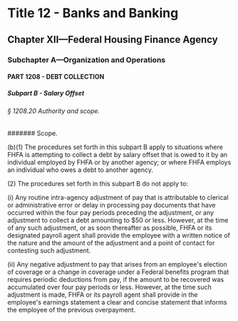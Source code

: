 
# Title 12 - Banks and Banking
## Chapter XII—Federal Housing Finance Agency
### Subchapter A—Organization and Operations
#### PART 1208 - DEBT COLLECTION
##### Subpart B - Salary Offset
###### § 1208.20 Authority and scope.
####### Scope.

(b)(1) The procedures set forth in this subpart B apply to situations where FHFA is attempting to collect a debt by salary offset that is owed to it by an individual employed by FHFA or by another agency; or where FHFA employs an individual who owes a debt to another agency.

(2) The procedures set forth in this subpart B do not apply to:

(i) Any routine intra-agency adjustment of pay that is attributable to clerical or administrative error or delay in processing pay documents that have occurred within the four pay periods preceding the adjustment, or any adjustment to collect a debt amounting to $50 or less. However, at the time of any such adjustment, or as soon thereafter as possible, FHFA or its designated payroll agent shall provide the employee with a written notice of the nature and the amount of the adjustment and a point of contact for contesting such adjustment.

(ii) Any negative adjustment to pay that arises from an employee's election of coverage or a change in coverage under a Federal benefits program that requires periodic deductions from pay, if the amount to be recovered was accumulated over four pay periods or less. However, at the time such adjustment is made, FHFA or its payroll agent shall provide in the employee's earnings statement a clear and concise statement that informs the employee of the previous overpayment.
